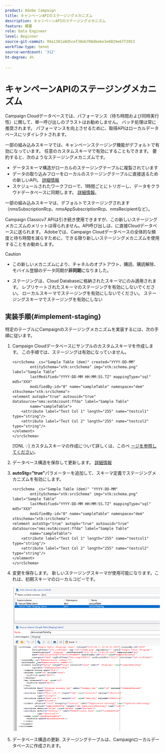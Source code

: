 ```yaml
---
product: Adobe Campaign
title: キャンペーンAPIのステージングメカニズム
description: キャンペーンAPIのステージングメカニズム
feature: 概要
role: Data Engineer
level: Beginner
source-git-commit: 99a1381a0d5cef38eb708dbe6e3e8029e6ff3953
workflow-type: tm+mt
source-wordcount: '312'
ht-degree: 4%

---
```


# キャンペーンAPIのステージングメカニズム

Campaign Cloudデータベースでは、パフォーマンス（待ち時間および同時実行性）に関して、単一呼び出しのブラストはお勧めしません。 バッチ処理は常に推奨されます。 パフォーマンスを向上させるために、取得APIはローカルデータベースにリダイレクトされます。

一部の組み込みスキーマでは、キャンペーンステージング機能がデフォルトで有効になっています。 任意のカスタムスキーマで有効にすることもできます。 要約すると、次のようなステージングメカニズムです。

* データスキーマ構造がローカルのステージングテーブルに複製されています
* データの取り込みフローをローカルのステージングテーブルに直接送るための新しいAPI。 [詳細情報](new-apis.md)
* スケジュールされたワークフローで、1時間ごとにトリガーし、データをクラウドデータベースに同期します。 [詳細情報](../config/replication.md)。

一部の組み込みスキーマは、デフォルトでステージングされます（nmsSubscriptionRcp、nmsAppSubscriptionRcp、nmsRecipientなど）。

Campaign Classicv7 APIは引き続き使用できますが、この新しいステージングメカニズムのメリットは得られません。API呼び出しは、に直接Cloudデータベースに送られます。 Adobeでは、Campaign Cloudデータベースの全体的な頻度と待ち時間を減らすために、できる限り新しいステージングメカニズムを使用することをお勧めします。

>[!CAUTION]
>
>* この新しいメカニズムにより、チャネルのオプトアウト、購読、購読解除、モバイル登録のデータ同期が&#x200B;**非同期**&#x200B;になりました。
   >
   >
* ステージングは、Cloud Databaseに格納されたスキーマにのみ適用されます。 レプリケートされたスキーマのステージングを有効にしないでください。 ローカルスキーマでステージングを有効にしないでください。 ステージングスキーマでステージングを有効にしない

>



## 実装手順{#implement-staging}

特定のテーブルにCampaignのステージングメカニズムを実装するには、次の手順に従います。

1. Campaign Cloudデータベースにサンプルのカスタムスキーマを作成します。 この手順では、ステージングは有効になっていません。

   ```
   <srcSchema _cs="Sample Table (dem)" created="YYYY-DD-MM"
           entitySchema="xtk:srcSchema" img="xtk:schema.png" label="Sample Table"
           lastModified="YYYY-DD-MM HH:MM:SS.TZ" mappingType="sql" md5="XXX"
           modifiedBy-id="0" name="sampleTable" namespace="dem" xtkschema="xtk:srcSchema">
   <element autopk="true" autouuid="true" dataSource="nms:extAccount:ffda" label="Sample Table"
           name="sampleTable">
       <attribute label="Test Col 1" length="255" name="testcol1" type="string"/>
       <attribute label="Test Col 2" length="255" name="testcol2" type="string"/>
   </element>
   </srcSchema>
   ```

   [!DNL :bulb:] カスタムスキーマの作成について詳しくは、このペ [ージを参照してください](create-schema.md)。

1. データベース構造を保存して更新します。  [詳細情報](update-database-structure.md)

1. **autoStg=&quot;true&quot;**&#x200B;パラメーターを追加して、スキーマ定義でステージングメカニズムを有効にします。

   ```
   <srcSchema _cs="Sample Table (dem)" "YYYY-DD-MM"
           entitySchema="xtk:srcSchema" img="xtk:schema.png" label="Sample Table"
           lastModified="YYYY-DD-MM HH:MM:SS.TZ" mappingType="sql" md5="XXX"
           modifiedBy-id="0" name="sampleTable" namespace="dem" xtkschema="xtk:srcSchema">
   <element autoStg="true" autopk="true" autouuid="true" dataSource="nms:extAccount:ffda" label="Sample Table"
           name="sampleTable">
       <attribute label="Test Col 1" length="255" name="testcol1" type="string"/>
       <attribute label="Test Col 2" length="255" name="testcol2" type="string"/>
   </element>
   </srcSchema>
   ```

1. 変更を保存します。 新しいステージングスキーマが使用可能になります。これは、初期スキーマのローカルコピーです。

   ![](assets/staging-mechanism.png)

1. データベース構造の更新. ステージングテーブルは、Campaignローカルデータベースに作成されます。
